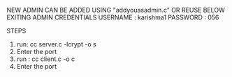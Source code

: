 NEW ADMIN CAN BE ADDED USING "addyouasadmin.c" 
OR REUSE BELOW EXITING ADMIN CREDENTIALS
USERNAME : karishma1
PASSWORD : 056

STEPS
1. run:  cc server.c -lcrypt -o s
2. Enter the port 
3. run : cc client.c -o c
4. Enter the port 

